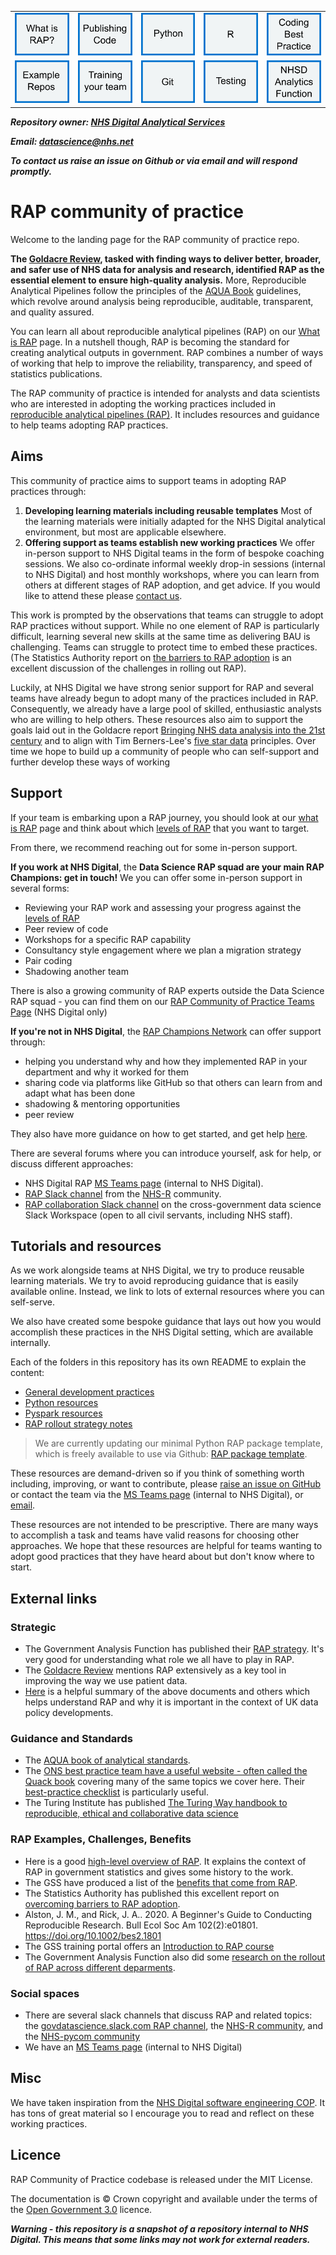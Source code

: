 [what is RAP]: what-is-RAP.md
[Publishing Code]: development-approach/08_how-to-publish-your-code-in-the-open.md
[Example Repos]: https://github.com/NHSDigital/data-analytics-services#rap-repositories
[Training your team]: /training
[Git]: /development-approach
[Python]: /python
[R]: /R
[Testing]: /development-approach
[Coding Best Practice]: /coding-best-practice
[RAP Community of Practice Teams page]: https://teams.microsoft.com/l/channel/19%3aEnoJ_c3NIwcWaLoqHyrbmiui8SI-8lZ1B2SvxNuGbyU1%40thread.tacv2/General?groupId=1c1528d7-030e-48eb-92cf-dc0f6a618ea0&tenantId=50f6071f-bbfe-401a-8803-673748e629e2

|  |  |  |  |  |
|---|---|---|---|---|
| [<img alt="What is RAP?" img src="images/What is RAP icon.png">][what is RAP] | [<img alt="Publishing Code" img src="images/publishing code icon.png">][Publishing Code] | [<img alt="Python" img src="images/Python icon.png">][python] | [<img alt="R" img src="images/R icon.png">][R] | [<img alt="Coding Best Practice" img src="images/coding best practice icon.png">][Coding Best Practice] |
| [<img alt="Example Repos" img src="images/Example Repos icon.png">][Example Repos] |[<img alt="Training your team" img src="images/training your team icon.png">][Training your team] | [<img alt="Git" img src="images/Git icon.png">][git] | [<img alt="Testing" img src="images/Testing icon.png">][Testing] | [<img alt="NHSD Analytics Function" img src="images/NHSD Analytics Function repo.png">](https://github.com/NHSDigital/data-analytics-services) |

***Repository owner: [NHS Digital Analytical Services](https://github.com/NHSDigital/data-analytics-services)***

***Email: [datascience@nhs.net](mailto:datascience@nhs.net)***

***To contact us raise an issue on Github or via email and will respond promptly.***

# RAP community of practice
Welcome to the landing page for the RAP community of practice repo. 

**The [Goldacre Review](https://www.gov.uk/government/publications/better-broader-safer-using-health-data-for-research-and-analysis), tasked with finding ways to deliver better, broader, and safer use of NHS data for analysis and research, identified RAP as the essential element to ensure high-quality analysis.** More, Reproducible Analytical Pipelines follow the principles of the [AQUA Book](https://www.gov.uk/government/publications/the-aqua-book-guidance-on-producing-quality-analysis-for-government) guidelines, which revolve around analysis being reproducible, auditable, transparent, and quality assured. 

You can learn all about reproducible analytical pipelines (RAP) on our [What is RAP](what-is-RAP.md) page. In a nutshell though, RAP is becoming the standard for creating analytical outputs in government. RAP combines a number of ways of working that help to improve the reliability, transparency, and speed of statistics publications. 

The RAP community of practice is intended for analysts and data scientists who are interested in adopting the working practices included in [reproducible analytical pipelines (RAP)](what-is-RAP.md). It includes resources and guidance to help teams adopting RAP practices. 

## Aims
This community of practice aims to support teams in adopting RAP practices through: 
1. **Developing learning materials including reusable templates**
Most of the learning materials were initially adapted for the NHS Digital analytical environment, but most are applicable elsewhere.
2. **Offering support as teams establish new working practices**
We offer in-person support to NHS Digital teams in the form of bespoke coaching sessions. We also co-ordinate informal weekly drop-in sessions (internal to NHS Digital) and host monthly workshops, where you can learn from others at different stages of RAP adoption, and get advice. If you would like to attend these please [contact us](mailto:datascience@nhs.net).

This work is prompted by the observations that teams can struggle to adopt RAP practices without support. While no one element of RAP is particularly difficult, learning several new skills at the same time as delivering BAU is challenging. Teams can struggle to protect time to embed these practices. (The Statistics Authority report on [the barriers to RAP adoption](https://osr.statisticsauthority.gov.uk/publication/reproducible-analytical-pipelines-overcoming-barriers-to-adoption/) is an excellent discussion of the challenges in rolling out RAP). 

Luckily, at NHS Digital we have strong senior support for RAP and several teams have already begun to adopt many of the practices included in RAP. Consequently, we already have a large pool of skilled, enthusiastic analysts who are willing to help others. These resources also aim to support the goals laid out in the Goldacre report [Bringing NHS data analysis into the 21st century](https://journals.sagepub.com/doi/10.1177/0141076820930666) and to align with Tim Berners-Lee's [five star data](https://5stardata.info/en/) principles. Over time we hope to build up a community of people who can self-support and further develop these ways of working

## Support
If your team is embarking upon a RAP journey, you should look at our [what is RAP](what-is-RAP.md) page and think about which [levels of RAP](what-is-RAP.md#levels-of-rap) that you want to target. 

From there, we recommend reaching out for some in-person support. 

**If you work at NHS Digital**, the **Data Science RAP squad are your main RAP Champions: get in touch!** We you can offer some in-person support in several forms:
* Reviewing your RAP work and assessing your progress against the [levels of RAP](what-is-RAP.md#levels-of-rap)
* Peer review of code
* Workshops for a specific RAP capability
* Consultancy style engagement where we plan a migration strategy
* Pair coding
* Shadowing another team

There is also a growing community of RAP experts outside the Data Science RAP squad - you can find them on our [RAP Community of Practice Teams Page] (NHS Digital only)

**If you're not in NHS Digital**, the [RAP Champions Network](https://analysisfunction.civilservice.gov.uk/support/reproducible-analytical-pipelines/reproducible-analytical-pipeline-rap-champions) can offer support through:
* helping you understand why and how they implemented RAP in your department and why it worked for them
* sharing code via platforms like GitHub so that others can learn from and adapt what has been done
* shadowing & mentoring opportunities 
* peer review 

They also have more guidance on how to get started, and get help [here](https://dataingovernment.blog.gov.uk/2022/08/08/mentoring-a-successful-rap-project/).

There are several forums where you can introduce yourself, ask for help, or discuss different approaches:
* NHS Digital RAP [MS Teams page][RAP Community of Practice Teams page] (internal to NHS Digital).
* [RAP Slack channel](https://nhsrcommunity.slack.com/archives/C03N1GXHEH0) from the [NHS-R](https://nhsrcommunity.com/) community.
* [RAP collaboration Slack channel](https://govdatascience.slack.com/archives/C6H22U3H9) on the cross-government data science Slack Workspace (open to all civil servants, including NHS staff).

## Tutorials and resources
As we work alongside teams at NHS Digital, we try to produce reusable learning materials. We try to avoid reproducing guidance that is easily available online. Instead, we link to lots of external resources where you can self-serve. 

We also have created some bespoke guidance that lays out how you would accomplish these practices in the NHS Digital setting, which are available internally.

Each of the folders in this repository has its own README to explain the content:
* [General development practices](development-approach/)
* [Python resources](python/)
* [Pyspark resources](pyspark/)
* [RAP rollout strategy notes](./rollout-approach/)

> We are currently updating our minimal Python RAP package template, which is freely available to use via Github: [RAP package template](https://github.com/NHSDigital/rap-package-template).

These resources are demand-driven so if you think of something worth including, improving, or want to contribute, please [raise an issue on GitHub](https://github.com/NHSDigital/rap-community-of-practice/issues) or contact the team via the [MS Teams page](https://teams.microsoft.com/l/channel/19%3aEnoJ_c3NIwcWaLoqHyrbmiui8SI-8lZ1B2SvxNuGbyU1%40thread.tacv2/General?groupId=1c1528d7-030e-48eb-92cf-dc0f6a618ea0&tenantId=50f6071f-bbfe-401a-8803-673748e629e2) (internal to NHS Digital), or [email](mailto:datascience@nhs.net).

These resources are not intended to be prescriptive. There are many ways to accomplish a task and teams have valid reasons for choosing other approaches. We hope that these resources are helpful for teams wanting to adopt good practices that they have heard about but don't know where to start.

## External links
### Strategic
- The Government Analysis Function has published their [RAP strategy](https://analysisfunction.civilservice.gov.uk/policy-store/reproducible-analytical-pipelines-strategy/). It's very good for understanding what role we all have to play in RAP.
- The [Goldacre Review](https://www.gov.uk/government/publications/better-broader-safer-using-health-data-for-research-and-analysis) mentions RAP extensively as a key tool in improving the way we use patient data.
- [Here](https://www.bennett.ox.ac.uk/blog/2022/07/bennett-insights-an-overview-of-uk-data-policy-developments/) is a helpful summary of the above documents and others which helps understand RAP and why it is important in the context of UK data policy developments.

### Guidance and Standards
- The [AQUA book of analytical standards](https://www.gov.uk/government/publications/the-aqua-book-guidance-on-producing-quality-analysis-for-government).
- The [ONS best practice team have a useful website - often called the Quack book](https://best-practice-and-impact.github.io/qa-of-code-guidance/intro.html) covering many of the same topics we cover here. Their [best-practice checklist](https://best-practice-and-impact.github.io/qa-of-code-guidance/checklist_higher.html)  is particularly useful.
- The Turing Institute has published [The Turing Way handbook to reproducible, ethical and collaborative data science](https://the-turing-way.netlify.app/welcome.html)

### RAP Examples, Challenges, Benefits
- Here is a good [high-level overview of RAP](https://dataingovernment.blog.gov.uk/2017/03/27/reproducible-analytical-pipeline/). It explains the context of RAP in government statistics and gives some history to the work. 
- The GSS have produced a list of the [benefits that come from RAP](https://gss.civilservice.gov.uk/reproducible-analytical-pipelines/benefits-to-government-from-reproducible-analytical-pipelines/).
- The Statistics Authority has published this excellent report on [overcoming barriers to RAP adoption](https://osr.statisticsauthority.gov.uk/publication/reproducible-analytical-pipelines-overcoming-barriers-to-adoption/).
- Alston, J. M., and Rick, J. A.. 2020. A Beginner's Guide to Conducting Reproducible Research. Bull Ecol Soc Am 102(2):e01801. https://doi.org/10.1002/bes2.1801
- The GSS training portal offers an [Introduction to RAP course](https://gss.civilservice.gov.uk/training/introduction-to-reproducible-analytical-pipelines-rap/)
- The Government Analysis Function also did some [research on the rollout of RAP across different deparments](https://best-practice-and-impact.github.io/CARS-3/index.html).

### Social spaces
- There are several slack channels that discuss RAP and related topics: the [govdatascience.slack.com RAP channel](https://govdatascience.slack.com/archives/C6H22U3H9), the [NHS-R community](nhsrcommunity.slack.com), and the [NHS-pycom community](nhs-pycom.slack.com)
- We have an [MS Teams page](https://teams.microsoft.com/l/channel/19%3aEnoJ_c3NIwcWaLoqHyrbmiui8SI-8lZ1B2SvxNuGbyU1%40thread.tacv2/General?groupId=1c1528d7-030e-48eb-92cf-dc0f6a618ea0&tenantId=50f6071f-bbfe-401a-8803-673748e629e2) (internal to NHS Digital)

## Misc
We have taken inspiration from the [NHS Digital software engineering COP](https://github.com/NHSDigital/software-engineering-quality-framework/blob/master/insights/review.md). It has tons of great material so I encourage you to read and reflect on these working practices.

## Licence
RAP Community of Practice codebase is released under the MIT License.

The documentation is © Crown copyright and available under the terms of the [Open Government 3.0](https://www.nationalarchives.gov.uk/doc/open-government-licence/version/3/) licence.

***Warning - this repository is a snapshot of a repository internal to NHS Digital.
This means that some links may not work for external readers.***
